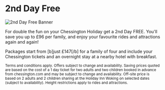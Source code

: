 # 2nd Day Free

![2nd Day Free Banner](http://chessingtonholidays.merlinbreaks.co.uk/images/masterChessington/offers/banners/chessington-2nd-day-free.png)

<p>For double the fun on your Chessington Holiday get a 2nd Day FREE. You'll save you up to &pound;96 per family, and enjoy your favourite rides and attractions again and again!</p>

<p>Packages start from [b]just &pound;147[/b] for a family of four and include your Chessington tickets and an overnight stay at a nearby hotel with breakfast.</p> 

<small>Terms and conditions apply. Offers subject to change and availability. Saving prices quoted are based on the cost of a 1 day ticket for two adults and two children booked in advance from chessington.com and may be subject to change and availability. Off-site price is based on 2 adults and 2 children sharing at the Holiday Inn Woking on selected dates (subject to availability). <!--Chessington Safari Hotel price is based on 2 adults and 2 children sharing a standard family room on selected off-peak dates (Sunday — Friday; subject to availability). Chessington Safari and Azteca Hotel benefits are subject to change and availability. The Rangers Club, Animal Meet & Greets, Madagascar character breakfasts and Early Ride time are available at peak times (selected Fridays, every Saturday, selected Sundays and school holidays throughout 2014). Access to Wanyama Village & Reserve and AMAZU Treetop Adventure is subject to good weather and ground conditions. Access is available 6.30pm until dusk up to mid-September.-->Height restrictions apply to rides and attractions.</small>